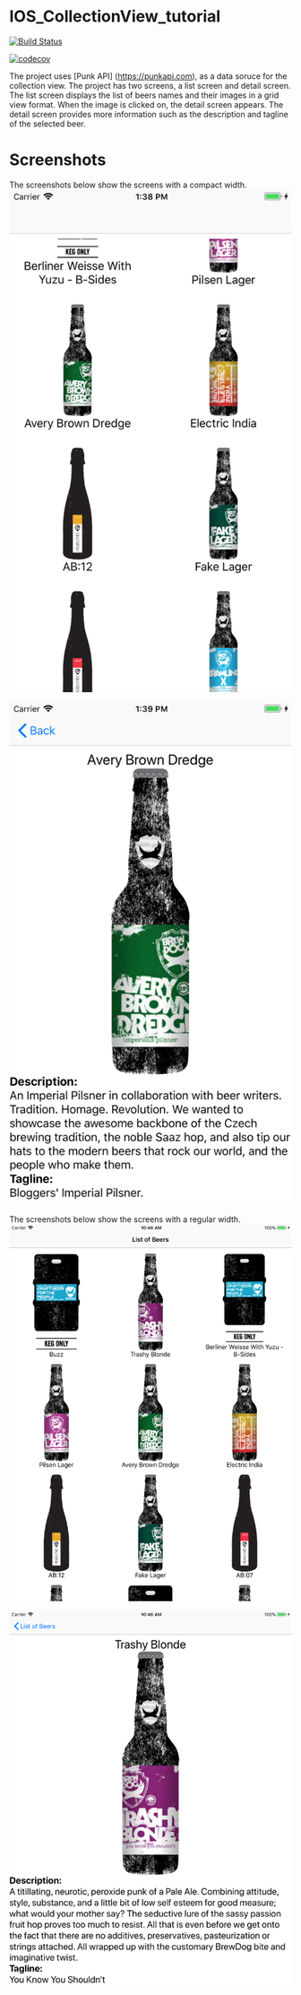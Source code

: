 # IOS_CollectionView_tutorial

[![Build Status](https://app.bitrise.io/app/309e962712ced67c/status.svg?token=dD6BpNKinZAGQdn5dl0yLQ)](https://app.bitrise.io/app/309e962712ced67c)

[![codecov](https://codecov.io/gh/Pranesh-Vallabh/IOS_CollectionView_tutorial/branch/master/graph/badge.svg)](https://codecov.io/gh/Pranesh-Vallabh/IOS_CollectionView_tutorial)

The project uses [Punk API] (https://punkapi.com), as a data soruce for the collection view. The project has two screens, a list screen and detail screen. The list screen displays the list of beers names and their images in a grid view format. When the image is clicked on, the detail screen appears. The detail screen provides more information such as the description and tagline of the selected beer. 

# Screenshots
The screenshots below show the screens with a compact width.
![](images/listScreen.png)

![](images/detailScreen.png)

The screenshots below show the screens with a regular width.
![](images/IPadListScreen.png)

![](images/IPadDetailScreen.png)


